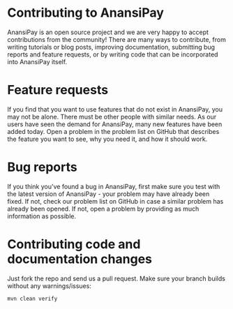 # Contributing to AnansiPay

AnansiPay is an open source project and we are very happy to accept contributions from the
community! There are many ways to contribute, from writing tutorials or blog posts, improving
documentation, submitting bug reports and feature requests, or by writing code that can be
incorporated into AnansiPay itself.

# Feature requests

If you find that you want to use features that do not exist in AnansiPay, you may not be alone.
There must be other people with similar needs. As our users have seen the demand for AnansiPay, many
new features have been added today. Open a problem in the problem list on GitHub that describes the
feature you want to see, why you need it, and how it should work.

# Bug reports

If you think you've found a bug in AnansiPay, first make sure you test with the latest version of
AnansiPay - your problem may have already been fixed. If not, check our problem list on GitHub in
case a similar problem has already been opened. If not, open a problem by providing as much
information as possible.

# Contributing code and documentation changes

Just fork the repo and send us a pull request. Make sure your branch builds without any
warnings/issues:

```
mvn clean verify
```
